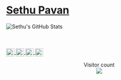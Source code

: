  # <a href="https://www.linkedin.com/in/sethu-pavan-412582149/">Sethu Pavan</a> 

 <img align='centre' src="https://github-readme-stats.vercel.app/api?username=sethupavan12&&show_icons=true&theme=radical&line_height=27&v=5" alt="Sethu's GitHub Stats" />
  <br>
  <br>
   <br>
    <br>
 <div>
   <a href="https://twitter.com/sethupavan12">
    <img align="center" alt="Sethu's Twitter" width="22px" src="https://cdn.jsdelivr.net/npm/simple-icons@v3/icons/twitter.svg" />
  </a>
  <a href="https://www.linkedin.com/in/sethu-pavan-412582149">
    <img align="center" alt="Sethu's Linkdein" width="22px" src="https://cdn.jsdelivr.net/npm/simple-icons@v3/icons/linkedin.svg" />
  </a>
  <a href="https://github.com/sethupavan12">
    <img align="center" alt="Sethu's Github" width="22px" src="https://cdn.jsdelivr.net/npm/simple-icons@v3/icons/github.svg" />
  </a>

  <a href="https://www.facebook.com/sethupavan.space.guy">
    <img align="center" alt="Sethu's Facebook" width="22px" src="https://cdn.jsdelivr.net/npm/simple-icons@v3/icons/facebook.svg" />
  </a>

</div>

  



<p align="center"> 
  Visitor count<br>
  <img src="https://profile-counter.glitch.me/sethupavan12/count.svg" />
</p>


